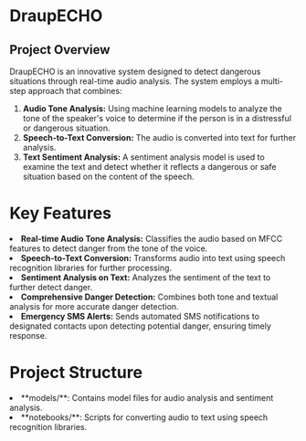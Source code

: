 # <bold>DraupECHO</bold><br>
## <bold>Project Overview</bold><br>
DraupECHO is an innovative system designed to detect dangerous situations through real-time audio analysis. The system employs a multi-step approach that combines:

1. <b>Audio Tone Analysis:</b> Using machine learning models to analyze the tone of the speaker's voice to determine if the person is in a distressful or dangerous situation.
2. <b>Speech-to-Text Conversion:</b> The audio is converted into text for further analysis.
3. <b>Text Sentiment Analysis:</b> A sentiment analysis model is used to examine the text and detect whether it reflects a dangerous or safe situation based on the content of the speech.

# Key Features
<li><b>Real-time Audio Tone Analysis:</b> Classifies the audio based on MFCC features to detect danger from the tone of the voice.</li>
<li><b>Speech-to-Text Conversion:</b> Transforms audio into text using speech recognition libraries for further processing.</li>
<li><b>Sentiment Analysis on Text:</b> Analyzes the sentiment of the text to further detect danger.</li>
<li><b>Comprehensive Danger Detection:</b> Combines both tone and textual analysis for more accurate danger detection.</li>
<li><b>Emergency SMS Alerts:</b> Sends automated SMS notifications to designated contacts upon detecting potential danger, ensuring timely response.</li>

# Project Structure
<li> **models/**: Contains model files for audio analysis and sentiment analysis.</li>
<li> **notebooks/**: Scripts for converting audio to text using speech recognition libraries.</li>



